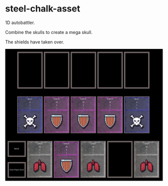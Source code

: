 # steel-chalk-asset

1D autobattler.

Combine the skulls to create a mega skull.

The shields have taken over.

![skull](skull.png)